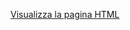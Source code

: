 [Visualizza la pagina HTML](https://raw.githubusercontent.com/stefanodigennaro/stefanodigennaro.github.io/refs/heads/main/mioprofilo.html)
